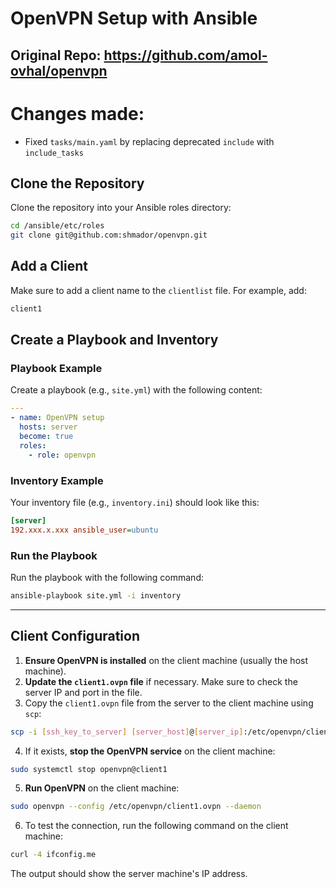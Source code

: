 # OpenVPN Setup with Ansible

## Original Repo: https://github.com/amol-ovhal/openvpn

# Changes made:

- Fixed `tasks/main.yaml` by replacing deprecated `include` with `include_tasks`

## Clone the Repository

Clone the repository into your Ansible roles directory:

```bash
cd /ansible/etc/roles
git clone git@github.com:shmador/openvpn.git
```

## Add a Client

Make sure to add a client name to the `clientlist` file. For example, add:

```bash
client1
```

## Create a Playbook and Inventory

### Playbook Example

Create a playbook (e.g., `site.yml`) with the following content:

```yaml
---
- name: OpenVPN setup
  hosts: server
  become: true
  roles:
    - role: openvpn
```

### Inventory Example

Your inventory file (e.g., `inventory.ini`) should look like this:

```ini
[server]
192.xxx.x.xxx ansible_user=ubuntu
```

### Run the Playbook

Run the playbook with the following command:

```bash
ansible-playbook site.yml -i inventory
```

---

## Client Configuration

1. **Ensure OpenVPN is installed** on the client machine (usually the host machine).
2. **Update the `client1.ovpn` file** if necessary. Make sure to check the server IP and port in the file.
3. Copy the `client1.ovpn` file from the server to the client machine using `scp`:

```bash
scp -i [ssh_key_to_server] [server_host]@[server_ip]:/etc/openvpn/client1.ovpn /etc/openvpn/client1.ovpn
```

4. If it exists, **stop the OpenVPN service** on the client machine:

```bash
sudo systemctl stop openvpn@client1
```

5. **Run OpenVPN** on the client machine:

```bash
sudo openvpn --config /etc/openvpn/client1.ovpn --daemon
```

6. To test the connection, run the following command on the client machine:

```bash
curl -4 ifconfig.me
```

The output should show the server machine's IP address.

